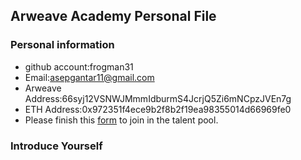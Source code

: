 ## Arweave Academy Personal File

### Personal information

- github account:frogman31
- Email:asepgantar11@gmail.com
- Arweave Address:66syj12VSNWJMmmIdburmS4JcrjQ5Zi6mNCpzJVEn7g
- ETH Address:0x972351f4ece9b2f8b2f19ea98355014d66969fe0
- Please finish this [form](https://docs.google.com/forms/d/e/1FAIpQLSfWA5fIIcBgmRppm3jNz5vmf9Mai_QMVil-2pO4r7YKn_Zhtw/viewform?usp=sf_link) to join in the talent pool.

### Introduce Yourself
